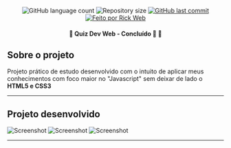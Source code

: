 <p align="center">
  <img alt="GitHub language count" src="https://img.shields.io/github/languages/count/rickweb3/quiz-dev-web?color=%2304D361">
  <img alt="Repository size" src="https://img.shields.io/github/repo-size/rickweb3/quiz-dev-web">
  <a href="https://github.com/rickweb3/quiz-dev-web/commits/master">
    <img alt="GitHub last commit" src="https://img.shields.io/github/last-commit/rickweb3/quiz-dev-web">
  </a>
  <a href="">
    <img alt="Feito por Rick Web" src="https://img.shields.io/badge/desenvolvido%20por-RickWeb-%237519C1">
  </a>
</p>



<h4 align="center"> 
	🚧 Quiz Dev Web - Concluído 🚀 🚧
</h4>



## Sobre o projeto

Projeto prático de estudo desenvolvido com o intuito de aplicar meus conhecimentos com foco maior no "Javascript" sem deixar de lado o **HTML5 e CSS3**

---


## Projeto desenvolvido

![Screenshot](img_readme/overview_quiz_dev_web_1.png)
![Screenshot](img_readme/overview_quiz_dev_web_2.png)
![Screenshot](img_readme/overview_quiz_dev_web_3.png)

---
